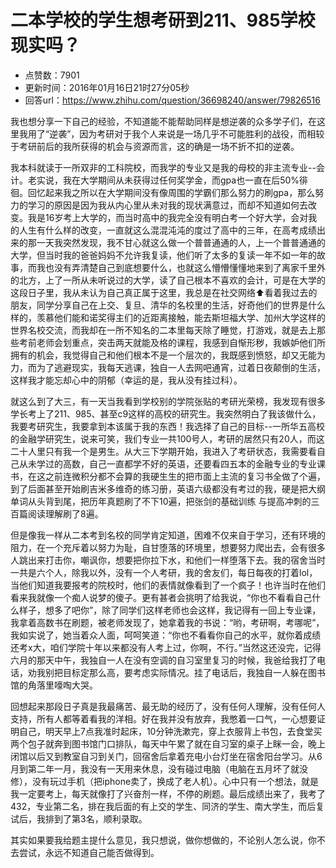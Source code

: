# 二本学校的学生想考研到211、985学校现实吗？
- 点赞数：7901
- 更新时间：2016年01月16日21时27分05秒
- 回答url：https://www.zhihu.com/question/36698240/answer/79826516
<body>
 <p data-pid="cqjAPbjw">我也想分享一下自己的经验，不知道能不能帮助同样是想逆袭的众多学子们，在这里我用了“逆袭”，因为考研对于我个人来说是一场几乎不可能胜利的战役，而相较于考研前后的我所获得的机会与资源而言，这的确是一场不折不扣的逆袭。</p>
 <p data-pid="0NHkrQUL">我本科就读于一所双非的工科院校，而我学的专业又是我的母校的非主流专业--会计。老实说，我在大学期间从未获得过任何奖学金，而gpa也一直在后50%徘徊。回忆起来我之所以在大学期间没有像周围的学霸们那么努力的刷gpa，那么努力的学习的原因是因为我从内心里从未对我的现状满意过，而却不知道如何去改变。我是16岁考上大学的，而当时高中的我完全没有明白考一个好大学，会对我的人生有什么样的改变，一直就这么混混沌沌的度过了高中的三年，在高考成绩出来的那一天我突然发现，我不甘心就这么做一个普普通通的人，上一个普普通通的大学，但当时我的爸爸妈妈不允许我复读，他们听了太多的复读一年不如一年的故事，而我也没有弄清楚自己到底想要什么，也就这么懵懵懂懂地来到了离家千里外的北方，上了一所从未听说过的大学，读了自己根本不喜欢的会计，可是在大学的这段日子里，我从未认为自己真正属于这里，我总是在社交网络⬆️看着我过去的朋友，同学分享自己在上交、复旦、清华的名校里的生活，好奇他们的世界是什么样的，羡慕他们能和诺奖得主们的近距离接触，能去斯坦福大学、加州大学这样的世界名校交流，而我却在一所不知名的二本里每天除了睡觉，打游戏，就是去上那些考前老师会划重点，突击两天就能及格的课程，我感到自惭形秽，我嫉妒他们所拥有的机会，我觉得自己和他们根本不是一个层次的，我既感到愤怒，却又无能为力，而为了逃避现实，我每天逃课，独自一人去网吧通宵，过着日夜颠倒的生活，这样我才能忘却心中的阴郁（幸运的是，我从没有挂过科）。</p>
 <p data-pid="r8q6Kxi7">就这么到了大三，有一天当我看到学校别的学院张贴的考研光荣榜，我发现有很多学长考上了211、985、甚至c9这样的高校的研究生。我突然明白了我该做什么，我要考研究生，我要拿到本该属于我的东西！我选择了自己的目标--一所华五高校的金融学研究生，说来可笑，我们专业一共100号人，考研的居然只有20人，而这二十人里只有我一个是男生。从大三下学期开始，我进入了考研状态，我需要看自己从未学过的高数，自己一直都学不好的英语，还要看四五本的金融专业的专业课书，在这之前连微积分都不会算的我硬生生的把市面上主流的复习书全做了个遍，到了后面甚至开始刷吉米多维奇的练习册，英语六级都没有考过的我，硬是把大纲单词从头背到尾，把历年真题刷了不下10遍，把张剑的基础训练 与提高冲刺的三百篇阅读理解刷了8遍。</p>
 <p data-pid="ROo_ZC8t">但是像我一样从二本考到名校的同学肯定知道，困难不仅来自于学习，还有环境的阻力，在一个充斥着以努力为耻，自甘堕落的环境里，想要努力爬出去，会有很多人跳出来打击你，嘲讽你，想要把你拉下水，和他们一样堕落下去。我的宿舍当时一共是六个人，除我以外，没有一个人考研，我的舍友们，每日每夜的打着lol，当他们知道我要报考的院校时，他们的表情就像看到了一个疯子！也许当时在他们看来我就像一个痴人说梦的傻子。更有甚者会挑明了给我说，“你也不看看自己什么样子，想多了吧你”，除了同学们这样老师也会这样，我记得有一回上专业课，我拿着高数书在刷题，被老师发现了，她拿着我的书说：“哟，考研啊，考哪呢”，我如实说了，她当着众人面，呵呵笑道：“你也不看看你自己的水平，就你着成绩还考x大，咱们学院十年以来都没有人考上过，你啊，不行。”当然这还没完，记得六月的那天中午，我独自一人在没有空调的自习室里复习的时候，我爸给我打了电话，劝我别把目标定那么高，要考虑实际情况。挂了电话后，我独自一人躲在图书馆的角落里嚎啕大哭。</p>
 <p data-pid="pgynMmke">回想起来那段日子真是我最痛苦、最无助的经历了，没有任何人理解，没有任何人支持，所有人都等着看我的洋相。好在我并没有放弃，我憋着一口气，一心想要证明自己，明天早上7点我准时起床，10分钟洗漱完，穿上衣服背上书包，去食堂买两个包子就奔到图书馆门口排队，每天中午累了就在自习室的桌子上眯一会，晚上闭馆以后又到教室自习到关门，回宿舍后拿着充电小台灯坐在宿舍阳台学习。从6月到第二年一月，我没有一天用来休息，没有碰过电脑（电脑在五月坏了就没修），没有玩过手机（把iphone卖了，换成了老人机）。心中只有一个想法，就是我一定要考上，每天就像打了兴奋剂一样，不停的刷题。最后成绩出来了，我考了432，专业第二名，排在我后面的有上交的学生、同济的学生、南大学生，而后复试后，我排到了第3名，顺利录取。</p>
 <p data-pid="FuZj-qTc">其实如果要我给题主提什么意见，我只想说，做你想做的，不论别人怎么说，你不去尝试，永远不知道自己能否做得到。</p>
</body>